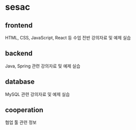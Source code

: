 # sesac

## frontend
HTML, CSS, JavaScript, React 등 수업 전반 강의자료 및 예제 실습

## backend
Java, Spring 관련 강의자료 및 예제 실습

## database
MySQL 관련 강의자료 및 예제 실습

## cooperation
협업 툴 관련 정보
